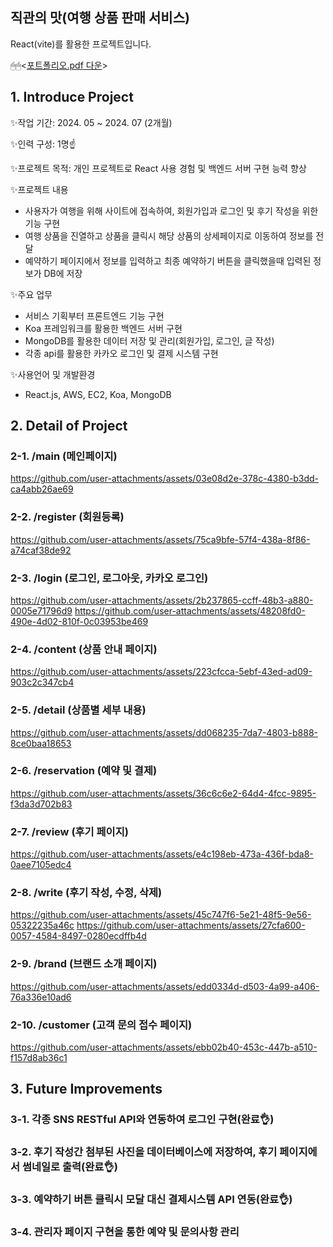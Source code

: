## 직관의 맛(여행 상품 판매 서비스)

React(vite)를 활용한 프로젝트입니다.  

🖱🖱<[포트폴리오.pdf 다운](https://github.com/user-attachments/files/15910524/default.pdf)>

## 1. Introduce Project

✨작업 기간: 2024. 05 ~ 2024. 07 (2개월)

✨인력 구성: 1명☝️

✨프로젝트 목적: 개인 프로젝트로 React 사용 경험 및 백엔드 서버 구현 능력 향상

✨프로젝트 내용
- 사용자가 여행을 위해 사이트에 접속하여, 회원가입과 로그인 및 후기 작성을 위한 기능 구현
- 여행 상품을 진열하고 상품을 클릭시 해당 상품의 상세페이지로 이동하여 정보를 전달
- 예약하기 페이지에서 정보를 입력하고 최종 예약하기 버튼을 클릭했을때 입력된 정보가 DB에 저장

✨주요 업무
- 서비스 기획부터 프론트엔드 기능 구현
- Koa 프레임워크를 활용한 백엔드 서버 구현
- MongoDB를 활용한 데이터 저장 및 관리(회원가입, 로그인, 글 작성)
- 각종 api를 활용한 카카오 로그인 및 결제 시스템 구현
  
✨사용언어 및 개발환경
- React.js, AWS, EC2, Koa, MongoDB

## 2. Detail of Project
### 2-1. /main (메인페이지)
https://github.com/user-attachments/assets/03e08d2e-378c-4380-b3dd-ca4abb26ae69

### 2-2. /register (회원등록)
https://github.com/user-attachments/assets/75ca9bfe-57f4-438a-8f86-a74caf38de92

### 2-3. /login (로그인, 로그아웃, 카카오 로그인)
https://github.com/user-attachments/assets/2b237865-ccff-48b3-a880-0005e71796d9
https://github.com/user-attachments/assets/48208fd0-490e-4d02-810f-0c03953be469

### 2-4. /content (상품 안내 페이지)
https://github.com/user-attachments/assets/223cfcca-5ebf-43ed-ad09-903c2c347cb4

### 2-5. /detail (상품별 세부 내용)
https://github.com/user-attachments/assets/dd068235-7da7-4803-b888-8ce0baa18653

### 2-6. /reservation (예약 및 결제)
https://github.com/user-attachments/assets/36c6c6e2-64d4-4fcc-9895-f3da3d702b83

### 2-7. /review (후기 페이지)
https://github.com/user-attachments/assets/e4c198eb-473a-436f-bda8-0aee7105edc4

### 2-8. /write (후기 작성, 수정, 삭제)
https://github.com/user-attachments/assets/45c747f6-5e21-48f5-9e56-05322235a46c
https://github.com/user-attachments/assets/27cfa600-0057-4584-8497-0280ecdffb4d

### 2-9. /brand (브랜드 소개 페이지)
https://github.com/user-attachments/assets/edd0334d-d503-4a99-a406-76a336e10ad6

### 2-10. /customer (고객 문의 접수 페이지)
https://github.com/user-attachments/assets/ebb02b40-453c-447b-a510-f157d8ab36c1

## 3. Future Improvements
### 3-1. 각종 SNS RESTful API와 연동하여 로그인 구현(완료👌) 
### 3-2. 후기 작성간 첨부된 사진을 데이터베이스에 저장하여, 후기 페이지에서 썸네일로 출력(완료👌)
### 3-3. 예약하기 버튼 클릭시 모달 대신 결제시스템 API 연동(완료👌)
### 3-4. 관리자 페이지 구현을 통한 예약 및 문의사항 관리
